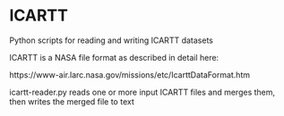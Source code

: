 # ICARTT
Python scripts for reading and writing ICARTT datasets

ICARTT is a NASA file format as described in detail here:
<link> https://www-air.larc.nasa.gov/missions/etc/IcarttDataFormat.htm </link>



icartt-reader.py reads one or more input ICARTT files and merges them, then writes the merged file to text


